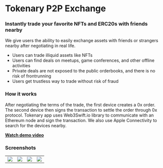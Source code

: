 # Tokenary P2P Exchange 
### Instantly trade your favorite NFTs and ERC20s with friends nearby

We give users the ability to easily exchange assets with friends or strangers nearby after negotiating in real life. 
* Users can trade illiquid assets like NFTs 
* Users can find deals on meetups, game conferences, and other offline activities
* Private deals are not exposed to the public orderbooks, and there is no risk of frontrunning 
* Users get trustless way to trade without risk of fraud


### How it works
After negotiating the terms of the trade, the first device creates a 0x order. The second device then signs the transaction to settle the order through 0x protocol. Tokenary app uses Web3Swift.io library to communicate with an Ethereum node and sign the transaction. We also use Apple Connectivity to search for the devices nearby.

[<b>Watch demo video</b>](https://youtu.be/fS9pqt4jIwM)

### Screenshots
<table cellspacing="10">
  <tr>
    <td><img src="https://i.ibb.co/ZzRd9fv/1.jpg"></td>
    <td><img src="https://i.ibb.co/p1dsR9T/2.jpg"></td>
    <td><img src="https://i.ibb.co/d43CXhf/3.jpg"></td>
    <td><img src="https://i.ibb.co/0sNbZrs/4.jpg"></td>
  </tr>
</table>

